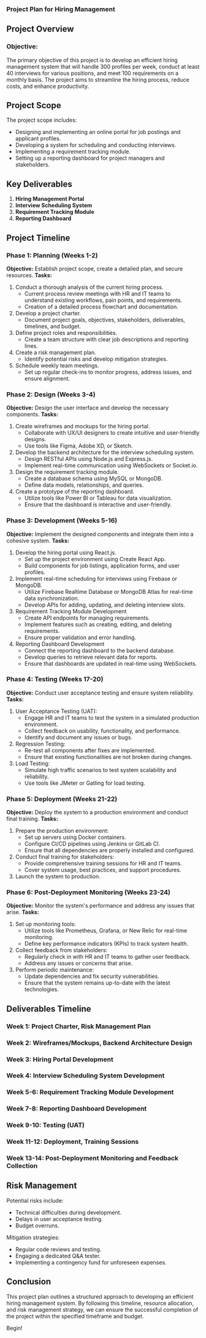 ### Project Plan for Hiring Management

## Project Overview
### Objective:
The primary objective of this project is to develop an efficient hiring management system that will handle 300 profiles per week, conduct at least 40 interviews for various positions, and meet 100 requirements on a monthly basis. The project aims to streamline the hiring process, reduce costs, and enhance productivity.

## Project Scope
The project scope includes:
- Designing and implementing an online portal for job postings and applicant profiles.
- Developing a system for scheduling and conducting interviews.
- Implementing a requirement tracking module.
- Setting up a reporting dashboard for project managers and stakeholders.

## Key Deliverables
1. **Hiring Management Portal**
2. **Interview Scheduling System**
3. **Requirement Tracking Module**
4. **Reporting Dashboard**

## Project Timeline

### Phase 1: Planning (Weeks 1-2)
**Objective:** Establish project scope, create a detailed plan, and secure resources.
**Tasks:**
1. Conduct a thorough analysis of the current hiring process.
   - Current process review meetings with HR and IT teams to understand existing workflows, pain points, and requirements.
   - Creation of a detailed process flowchart and documentation.
2. Develop a project charter.
   - Document project goals, objectives, stakeholders, deliverables, timelines, and budget.
3. Define project roles and responsibilities.
   - Create a team structure with clear job descriptions and reporting lines.
4. Create a risk management plan.
   - Identify potential risks and develop mitigation strategies.
5. Schedule weekly team meetings.
   - Set up regular check-ins to monitor progress, address issues, and ensure alignment.

### Phase 2: Design (Weeks 3-4)
**Objective:** Design the user interface and develop the necessary components.
**Tasks:**
1. Create wireframes and mockups for the hiring portal.
   - Collaborate with UX/UI designers to create intuitive and user-friendly designs.
   - Use tools like Figma, Adobe XD, or Sketch.
2. Develop the backend architecture for the interview scheduling system.
   - Design RESTful APIs using Node.js and Express.js.
   - Implement real-time communication using WebSockets or Socket.io.
3. Design the requirement tracking module.
   - Create a database schema using MySQL or MongoDB.
   - Define data models, relationships, and queries.
4. Create a prototype of the reporting dashboard.
   - Utilize tools like Power BI or Tableau for data visualization.
   - Ensure that the dashboard is interactive and user-friendly.

### Phase 3: Development (Weeks 5-16)
**Objective:** Implement the designed components and integrate them into a cohesive system.
**Tasks:**
1. Develop the hiring portal using React.js.
   - Set up the project environment using Create React App.
   - Build components for job listings, application forms, and user profiles.
2. Implement real-time scheduling for interviews using Firebase or MongoDB.
   - Utilize Firebase Realtime Database or MongoDB Atlas for real-time data synchronization.
   - Develop APIs for adding, updating, and deleting interview slots.
3. Requirement Tracking Module Development
   - Create API endpoints for managing requirements.
   - Implement features such as creating, editing, and deleting requirements.
   - Ensure proper validation and error handling.
4. Reporting Dashboard Development
   - Connect the reporting dashboard to the backend database.
   - Develop queries to retrieve relevant data for reports.
   - Ensure that dashboards are updated in real-time using WebSockets.

### Phase 4: Testing (Weeks 17-20)
**Objective:** Conduct user acceptance testing and ensure system reliability.
**Tasks:**
1. User Acceptance Testing (UAT):
   - Engage HR and IT teams to test the system in a simulated production environment.
   - Collect feedback on usability, functionality, and performance.
   - Identify and document any issues or bugs.
2. Regression Testing:
   - Re-test all components after fixes are implemented.
   - Ensure that existing functionalities are not broken during changes.
3. Load Testing:
   - Simulate high traffic scenarios to test system scalability and reliability.
   - Use tools like JMeter or Gatling for load testing.

### Phase 5: Deployment (Weeks 21-22)
**Objective:** Deploy the system to a production environment and conduct final training.
**Tasks:**
1. Prepare the production environment:
   - Set up servers using Docker containers.
   - Configure CI/CD pipelines using Jenkins or GitLab CI.
   - Ensure that all dependencies are properly installed and configured.
2. Conduct final training for stakeholders:
   - Provide comprehensive training sessions for HR and IT teams.
   - Cover system usage, best practices, and support procedures.
3. Launch the system to production.

### Phase 6: Post-Deployment Monitoring (Weeks 23-24)
**Objective:** Monitor the system's performance and address any issues that arise.
**Tasks:**
1. Set up monitoring tools:
   - Utilize tools like Prometheus, Grafana, or New Relic for real-time monitoring.
   - Define key performance indicators (KPIs) to track system health.
2. Collect feedback from stakeholders:
   - Regularly check in with HR and IT teams to gather user feedback.
   - Address any issues or concerns that arise.
3. Perform periodic maintenance:
   - Update dependencies and fix security vulnerabilities.
   - Ensure that the system remains up-to-date with the latest technologies.

## Deliverables Timeline
### Week 1: Project Charter, Risk Management Plan
### Week 2: Wireframes/Mockups, Backend Architecture Design
### Week 3: Hiring Portal Development
### Week 4: Interview Scheduling System Development
### Week 5-6: Requirement Tracking Module Development
### Week 7-8: Reporting Dashboard Development
### Week 9-10: Testing (UAT)
### Week 11-12: Deployment, Training Sessions
### Week 13-14: Post-Deployment Monitoring and Feedback Collection

## Risk Management
Potential risks include:
- Technical difficulties during development.
- Delays in user acceptance testing.
- Budget overruns.

Mitigation strategies:
- Regular code reviews and testing.
- Engaging a dedicated Q&A tester.
- Implementing a contingency fund for unforeseen expenses.

## Conclusion
This project plan outlines a structured approach to developing an efficient hiring management system. By following this timeline, resource allocation, and risk management strategy, we can ensure the successful completion of the project within the specified timeframe and budget.

Begin!